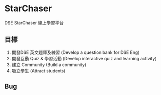 # StarChaser

DSE StarChaser 線上學習平台

## 目標

1. 開發DSE 英文題庫及練習 (Develop a question bank for DSE Eng)
2. 開發互動 Quiz & 學習活動 (Develop interactive quiz and learning activity)
3. 建立 Community (Build a community)
4. 吸立學生 (Attract students)

## Bug 

